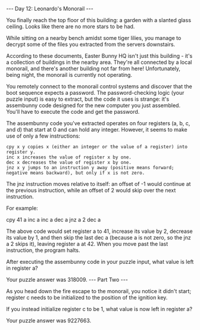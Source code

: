 --- Day 12: Leonardo's Monorail ---

You finally reach the top floor of this building: a garden with a slanted glass ceiling. Looks like there are no more stars to be had.

While sitting on a nearby bench amidst some tiger lilies, you manage to decrypt some of the files you extracted from the servers downstairs.

According to these documents, Easter Bunny HQ isn't just this building - it's a collection of buildings in the nearby area. They're all connected by a local monorail, and there's another building not far from here! Unfortunately, being night, the monorail is currently not operating.

You remotely connect to the monorail control systems and discover that the boot sequence expects a password. The password-checking logic (your puzzle input) is easy to extract, but the code it uses is strange: it's assembunny code designed for the new computer you just assembled. You'll have to execute the code and get the password.

The assembunny code you've extracted operates on four registers (a, b, c, and d) that start at 0 and can hold any integer. However, it seems to make use of only a few instructions:

    cpy x y copies x (either an integer or the value of a register) into register y.
    inc x increases the value of register x by one.
    dec x decreases the value of register x by one.
    jnz x y jumps to an instruction y away (positive means forward; negative means backward), but only if x is not zero.

The jnz instruction moves relative to itself: an offset of -1 would continue at the previous instruction, while an offset of 2 would skip over the next instruction.

For example:

cpy 41 a
inc a
inc a
dec a
jnz a 2
dec a

The above code would set register a to 41, increase its value by 2, decrease its value by 1, and then skip the last dec a (because a is not zero, so the jnz a 2 skips it), leaving register a at 42. When you move past the last instruction, the program halts.

After executing the assembunny code in your puzzle input, what value is left in register a?

Your puzzle answer was 318009.
--- Part Two ---

As you head down the fire escape to the monorail, you notice it didn't start; register c needs to be initialized to the position of the ignition key.

If you instead initialize register c to be 1, what value is now left in register a?

Your puzzle answer was 9227663.